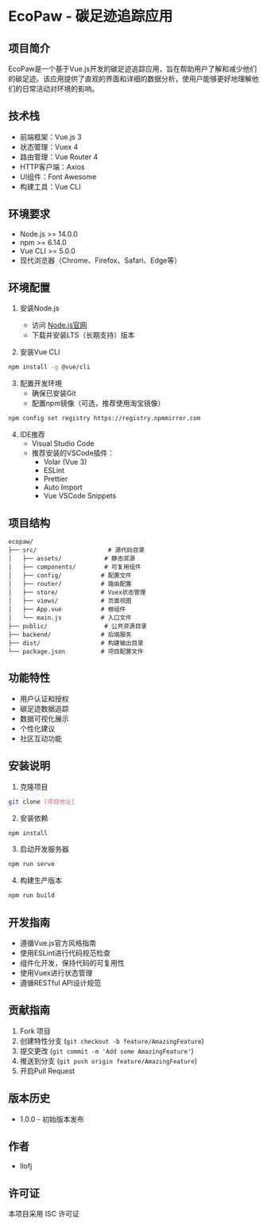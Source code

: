 # EcoPaw - 碳足迹追踪应用

## 项目简介
EcoPaw是一个基于Vue.js开发的碳足迹追踪应用，旨在帮助用户了解和减少他们的碳足迹。该应用提供了直观的界面和详细的数据分析，使用户能够更好地理解他们的日常活动对环境的影响。

## 技术栈
- 前端框架：Vue.js 3
- 状态管理：Vuex 4
- 路由管理：Vue Router 4
- HTTP客户端：Axios
- UI组件：Font Awesome
- 构建工具：Vue CLI

## 环境要求
- Node.js >= 14.0.0
- npm >= 6.14.0
- Vue CLI >= 5.0.0
- 现代浏览器（Chrome、Firefox、Safari、Edge等）

## 环境配置
1. 安装Node.js
   - 访问 [Node.js官网](https://nodejs.org/)
   - 下载并安装LTS（长期支持）版本

2. 安装Vue CLI
```bash
npm install -g @vue/cli
```

3. 配置开发环境
   - 确保已安装Git
   - 配置npm镜像（可选，推荐使用淘宝镜像）
```bash
npm config set registry https://registry.npmmirror.com
```

4. IDE推荐
   - Visual Studio Code
   - 推荐安装的VSCode插件：
     - Volar (Vue 3)
     - ESLint
     - Prettier
     - Auto Import
     - Vue VSCode Snippets

## 项目结构
```
ecopaw/
├── src/                    # 源代码目录
│   ├── assets/            # 静态资源
│   ├── components/        # 可复用组件
│   ├── config/           # 配置文件
│   ├── router/           # 路由配置
│   ├── store/            # Vuex状态管理
│   ├── views/            # 页面视图
│   ├── App.vue           # 根组件
│   └── main.js           # 入口文件
├── public/                # 公共资源目录
├── backend/              # 后端服务
├── dist/                 # 构建输出目录
└── package.json          # 项目配置文件
```

## 功能特性
- 用户认证和授权
- 碳足迹数据追踪
- 数据可视化展示
- 个性化建议
- 社区互动功能

## 安装说明
1. 克隆项目
```bash
git clone [项目地址]
```

2. 安装依赖
```bash
npm install
```

3. 启动开发服务器
```bash
npm run serve
```

4. 构建生产版本
```bash
npm run build
```

## 开发指南
- 遵循Vue.js官方风格指南
- 使用ESLint进行代码规范检查
- 组件化开发，保持代码的可复用性
- 使用Vuex进行状态管理
- 遵循RESTful API设计规范

## 贡献指南
1. Fork 项目
2. 创建特性分支 (`git checkout -b feature/AmazingFeature`)
3. 提交更改 (`git commit -m 'Add some AmazingFeature'`)
4. 推送到分支 (`git push origin feature/AmazingFeature`)
5. 开启Pull Request

## 版本历史
- 1.0.0 - 初始版本发布

## 作者
- llofj

## 许可证
本项目采用 ISC 许可证 
